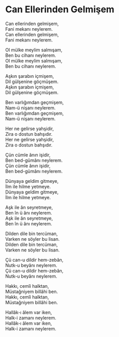 # Can Ellerinden Gelmişem  

Can ellerinden gelmişem,  
Fani mekanı neylerem.  
Can ellerinden gelmişem,  
Fani mekanı neylerem.  

Ol mülke meylim salmışam,  
Ben bu cihanı neylerem.  
Ol mülke meylim salmışam,  
Ben bu cihanı neylerem.  

Aşkın şarabın içmişem,  
Dil gülşenine göçmüşem.  
Aşkın şarabın içmişem,  
Dil gülşenine göçmüşem.  

Ben varlığımdan geçmişem,  
Nam-ü nişanı neylerem.  
Ben varlığımdan geçmişem,  
Nam-ü nişanı neylerem.  

Her ne gelirse yahşidir,  
Zira o dostun bahşıdır.  
Her ne gelirse yahşidir,  
Zira o dostun bahşıdır.  

Çün cümle ânın işidir,  
Ben bed-gümânı neylerem.  
Çün cümle ânın işidir,  
Ben bed-gümânı neylerem.  

Dünyaya geldim gitmeye,  
İlm ile hilme yetmeye.  
Dünyaya geldim gitmeye,  
İlm ile hilme yetmeye.  

Aşk ile ân seyretmeye,  
Ben în ü ânı neylerem.  
Aşk ile ân seyretmeye,  
Ben în ü ânı neylerem.  

Dilden dile bin tercüman,  
Varken ne söyler bu lisan.  
Dilden dile bin tercüman,  
Varken ne söyler bu lisan.  

Çü can-u dildir hem-zebân,  
Nutk-u beyânı neylerem.  
Çü can-u dildir hem-zebân,  
Nutk-u beyânı neylerem.  

Hakkı, cemîi halktan,  
Müstağniyem billâhi ben.  
Hakkı, cemîi halktan,  
Müstağniyem billâhi ben.  

Hallâk-ı âlem var iken,  
Halk-i zamanı neylerem.  
Hallâk-ı âlem var iken,  
Halk-i zamanı neylerem.